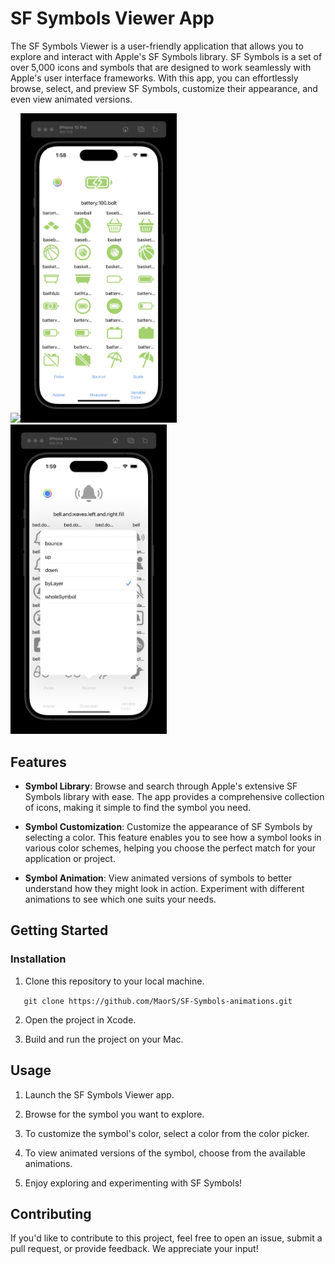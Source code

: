 # SF Symbols Viewer App

The SF Symbols Viewer is a user-friendly application that allows you to explore and interact with Apple's SF Symbols library. SF Symbols is a set of over 5,000 icons and symbols that are designed to work seamlessly with Apple's user interface frameworks. With this app, you can effortlessly browse, select, and preview SF Symbols, customize their appearance, and even view animated versions.

<img src="assets/wifi.gif" width="250"><img src="assets/battery+100.jpg" width="250"><img src="assets/bell+menu.jpg" width="250">

## Features

- **Symbol Library**: Browse and search through Apple's extensive SF Symbols library with ease. The app provides a comprehensive collection of icons, making it simple to find the symbol you need.

- **Symbol Customization**: Customize the appearance of SF Symbols by selecting a color. This feature enables you to see how a symbol looks in various color schemes, helping you choose the perfect match for your application or project.

- **Symbol Animation**: View animated versions of symbols to better understand how they might look in action. Experiment with different animations to see which one suits your needs.

## Getting Started

### Installation

1. Clone this repository to your local machine.

   
`   git clone https://github.com/MaorS/SF-Symbols-animations.git`


2. Open the project in Xcode.

3. Build and run the project on your Mac.

## Usage

1. Launch the SF Symbols Viewer app.

2. Browse for the symbol you want to explore.

3. To customize the symbol's color, select a color from the color picker.

4. To view animated versions of the symbol, choose from the available animations.

5. Enjoy exploring and experimenting with SF Symbols!

## Contributing

If you'd like to contribute to this project, feel free to open an issue, submit a pull request, or provide feedback. We appreciate your input!



